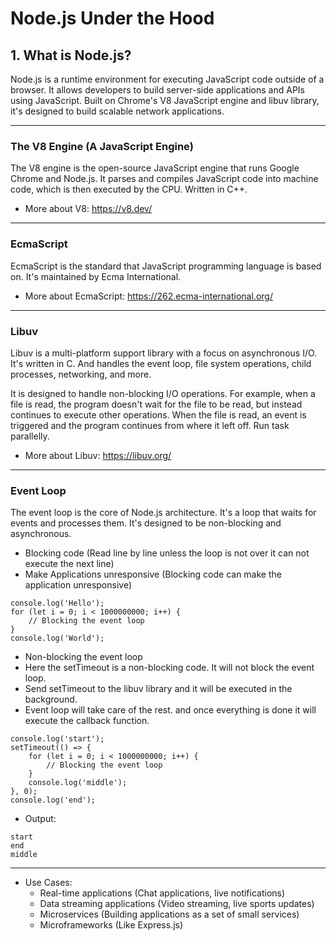 # Node.js Under the Hood

## 1. What is Node.js?

Node.js is a runtime environment for executing JavaScript code outside of a browser. It allows developers to build server-side applications and APIs using JavaScript. Built on Chrome's V8 JavaScript engine and libuv library, it's designed to build scalable network applications.

---


### The V8 Engine (A JavaScript Engine)

The V8 engine is the open-source JavaScript engine that runs Google Chrome and Node.js. It parses and compiles JavaScript code into machine code, which is then executed by the CPU. Written in C++.

- More about V8: https://v8.dev/

---

### EcmaScript

EcmaScript is the standard that JavaScript programming language is based on. It's maintained by Ecma International.

- More about EcmaScript: https://262.ecma-international.org/

---

### Libuv

Libuv is a multi-platform support library with a focus on asynchronous I/O. It's written in C. And handles the event loop, file system operations, child processes, networking, and more.

It is designed to handle non-blocking I/O operations. For example, when a file is read, the program doesn't wait for the file to be read, but instead continues to execute other operations. When the file is read, an event is triggered and the program continues from where it left off. Run task parallelly.

- More about Libuv: https://libuv.org/

---

### Event Loop

The event loop is the core of Node.js architecture. It's a loop that waits for events and processes them. It's designed to be non-blocking and asynchronous.

- Blocking code (Read line by line unless the loop is not over it can not execute the next line)
- Make Applications unresponsive (Blocking code can make the application unresponsive)

```
console.log('Hello');
for (let i = 0; i < 1000000000; i++) {
    // Blocking the event loop
}
console.log('World');
```

- Non-blocking the event loop
- Here the setTimeout is a non-blocking code. It will not block the event loop.
- Send setTimeout to the libuv library and it will be executed in the background.
- Event loop will take care of the rest. and once everything is done it will execute the callback function.
```
console.log('start');
setTimeout(() => {
    for (let i = 0; i < 1000000000; i++) {
        // Blocking the event loop
    }
    console.log('middle');
}, 0);
console.log('end');
```

- Output:
```
start
end
middle
```

--- 
- Use Cases:
    - Real-time applications (Chat applications, live notifications)
    - Data streaming applications (Video streaming, live sports updates)
    - Microservices (Building applications as a set of small services)
    - Microframeworks (Like Express.js)
